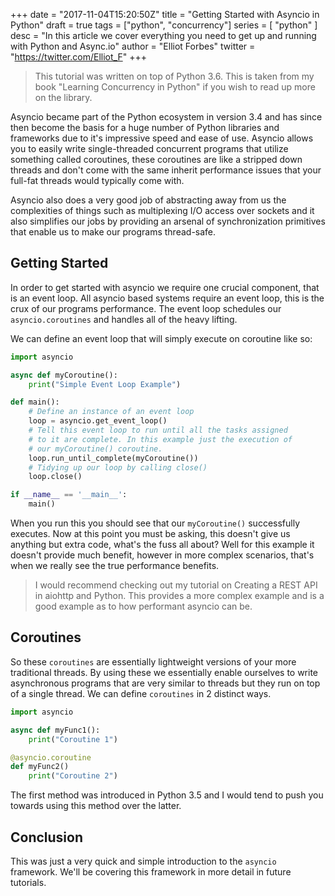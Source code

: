 +++
date = "2017-11-04T15:20:50Z"
title = "Getting Started with Asyncio in Python"
draft = true
tags = ["python", "concurrency"]
series = [ "python" ]
desc = "In this article we cover everything you need to get up and running with Python and Async.io"
author = "Elliot Forbes"
twitter = "https://twitter.com/Elliot_F"
+++

> This tutorial was written on top of Python 3.6. This is taken from my book "Learning Concurrency in Python" if you wish to read up more on the library.

Asyncio became part of the Python ecosystem in version 3.4 and has since then become the basis for a huge number of Python libraries and frameworks due to it's impressive speed and ease of use. Asyncio allows you to easily write single-threaded concurrent programs that utilize something called coroutines, these coroutines are like a stripped down threads and don't come with the same inherit performance issues that your full-fat threads would typically come with. 

Asyncio also does a very good job of abstracting away from us the complexities of things such as multiplexing I/O access over sockets and it also simplifies our jobs by providing an arsenal of synchronization primitives that enable us to make our programs thread-safe. 

## Getting Started

In order to get started with asyncio we require one crucial component, that is an event loop. All asyncio based systems require an event loop, this is the crux of our programs performance. The event loop schedules our `asyncio.coroutines` and handles all of the heavy lifting. 

We can define an event loop that will simply execute on coroutine like so:

~~~py
import asyncio

async def myCoroutine():
    print("Simple Event Loop Example")

def main():
    # Define an instance of an event loop
    loop = asyncio.get_event_loop()
    # Tell this event loop to run until all the tasks assigned
    # to it are complete. In this example just the execution of
    # our myCoroutine() coroutine.
    loop.run_until_complete(myCoroutine())
    # Tidying up our loop by calling close()
    loop.close()

if __name__ == '__main__':
    main()
~~~

When you run this you should see that our `myCoroutine()` successfully executes. Now at this point you must be asking, this doesn't give us anything but extra code, what's the fuss all about? Well for this example it doesn't provide much benefit, however in more complex scenarios, that's when we really see the true performance benefits.

> I would recommend checking out my tutorial on Creating a REST API in aiohttp and Python. This provides a more complex example and is a good example as to how performant asyncio can be.

## Coroutines

So these `coroutines` are essentially lightweight versions of your more traditional threads. By using these we essentially enable ourselves to write asynchronous programs that are very similar to threads but they run on top of a single thread. We can define `coroutines` in 2 distinct ways. 

~~~py
import asyncio

async def myFunc1():
    print("Coroutine 1")

@asyncio.coroutine
def myFunc2()
    print("Coroutine 2")
~~~

The first method was introduced in Python 3.5 and I would tend to push you towards using this method over the latter. 

## Conclusion

This was just a very quick and simple introduction to the `asyncio` framework. We'll be covering this framework in more detail in future tutorials.   